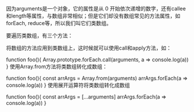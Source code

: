 因为arguments是一个对象，它的属性是从 0 开始依次递增的数字，还有callee和length等属性，与数组非常相似；但是它们却没有数组常见的方法属性，如forEach, reduce等，所以我们叫它们类数组。

要遍历类数组，有三个方法：

将数组的方法应用到类数组上，这时候就可以使用call和apply方法，如：

function foo(){ 
  Array.prototype.forEach.call(arguments, a => console.log(a))
}
使用Array.from方法将类数组转化成数组：‌

function foo(){ 
  const arrArgs = Array.from(arguments) 
  arrArgs.forEach(a => console.log(a))
}
使用展开运算符将类数组转化成数组

function foo(){ 
    const arrArgs = [...arguments] 
    arrArgs.forEach(a => console.log(a)) 
}
